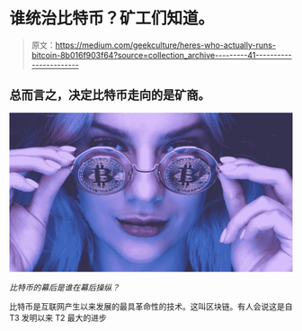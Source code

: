 # 谁统治比特币？矿工们知道。

> 原文：<https://medium.com/geekculture/heres-who-actually-runs-bitcoin-8b016f903f64?source=collection_archive---------41----------------------->

## 总而言之，决定比特币走向的是矿商。

![](img/27777e177fa23ee81fbeaf4e6c18e185.png)

*比特币的幕后是谁在幕后操纵？*

比特币是互联网产生以来发展的最具革命性的技术。这叫区块链。有人会说这是自 T3 发明以来 T2 最大的进步